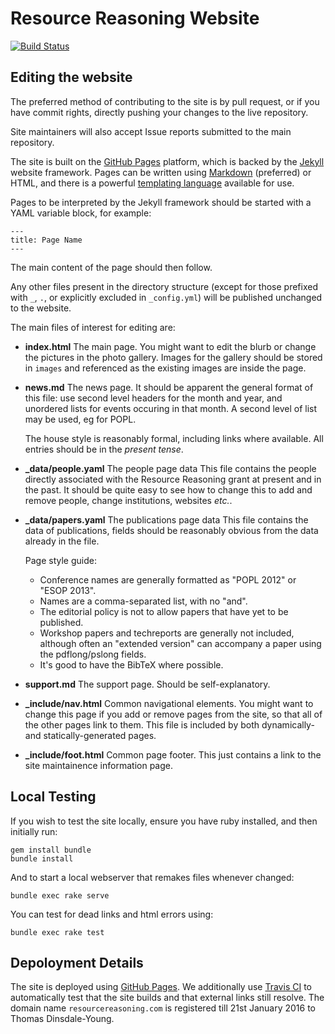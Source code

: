 Resource Reasoning Website
==========================

[![Build Status](https://travis-ci.org/resource-reasoning/resourcereasoning.com.svg)](https://travis-ci.org/resource-reasoning/resourcereasoning.com)

Editing the website
-------------------
The preferred method of contributing to the site is by pull request, or if you have commit rights, directly pushing your
changes to the live repository.

Site maintainers will also accept Issue reports submitted to the main repository.

The site is built on the [GitHub Pages](https://help.github.com/categories/github-pages-basics/) platform, which is
backed by the [Jekyll](http://jekyllrb.com/) website framework. Pages can be written using
[Markdown](http://daringfireball.net/projects/markdown/) (preferred) or HTML, and there
is a powerful [templating language](http://jekyllrb.com/docs/templates/) available for use.

Pages to be interpreted by the Jekyll framework should be started with a YAML variable block, for example:
```
---
title: Page Name
---
```
The main content of the page should then follow.

Any other files present in the directory structure (except for those prefixed with `_`, `.`, or explicitly excluded in
`_config.yml`) will be published unchanged to the website.

The main files of interest for editing are:
  * **index.html** The main page.
    You might want to edit the blurb or change the pictures in the photo gallery.
    Images for the gallery should be stored in `images` and referenced as the existing images are inside the page.

  * **news.md** The news page.
    It should be apparent the general format of this file: use second level headers for the month and year, and
    unordered lists for events occuring in that month. A second level of list may be used, eg for POPL.

    The house style is reasonably formal, including links where available.
    All entries should be in the _present tense_.

  * **_data/people.yaml** The people page data
    This file contains the people directly associated with the Resource Reasoning grant at present and in the past.
    It should be quite easy to see how to change this to add and remove people, change institutions, websites _etc._.

  * **_data/papers.yaml** The publications page data
    This file contains the data of publications, fields should be reasonably obvious from the data already in the file.

    Page style guide:
    * Conference names are generally formatted as "POPL 2012" or "ESOP 2013".
    * Names are a comma-separated list, with no "and".
    * The editorial policy is not to allow papers that have yet to be published.
    * Workshop papers and techreports are generally not included, although often an "extended version" can accompany a
        paper using the pdflong/pslong fields.
    * It's good to have the BibTeX where possible.

  * **support.md** The support page.
    Should be self-explanatory.
  * **_include/nav.html** Common navigational elements.
    You might want to change this page if you add or remove pages from the site, so that all of the other pages link to them.
    This file is included by both dynamically- and statically-generated pages.
  * **_include/foot.html** Common page footer.
    This just contains a link to the site maintainence information page.

Local Testing
-------------
If you wish to test the site locally, ensure you have ruby installed, and then initially run:
```
gem install bundle
bundle install
```

And to start a local webserver that remakes files whenever changed:
```
bundle exec rake serve
```

You can test for dead links and html errors using:
```
bundle exec rake test
```

Depoloyment Details
-------------------
The site is deployed using [GitHub Pages](https://help.github.com/categories/github-pages-basics/). We additionally use
[Travis CI](https://travis-ci.org/resource-reasoning/resourcereasoning.com) to automatically test that the site builds
and that external links still resolve.
The domain name `resourcereasoning.com` is registered till 21st January 2016 to Thomas Dinsdale-Young.
